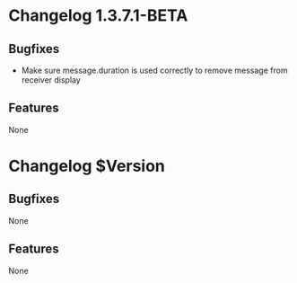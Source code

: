 # Changelog 1.3.7.1-BETA
## Bugfixes
- Make sure message.duration is used correctly to remove message from receiver display
## Features
None

# Changelog $Version
## Bugfixes
None
## Features
None